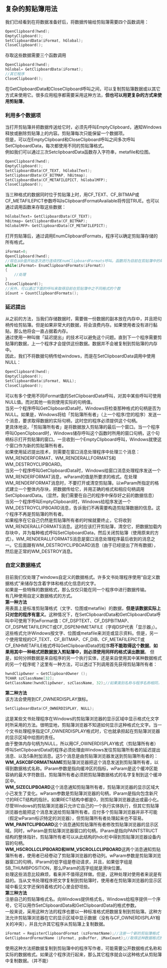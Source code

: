 ## 复杂的剪贴簿用法
我们已经看到在将数据准备好后，将数据传输给剪贴簿需要四个函数调用：   
```c
OpenClipboard(hwnd);    
EmptyClipboard();   
SetClipboardData(iFormat, hGlobal);   
CloseClipboard();    
````    
存取这些数据需要三个函数调用   
```c
OpenClipboard(hwnd);    
hGlobal= GetClipboardData(iFormat);    
//其它程序    
CloseClipboard();    
```   
在GetClipboardData和CloseClipboard呼叫之间，可以复制剪贴簿数据或以其它方式来使用它。很多应用程序都需要采用这种方法，**但也可以用更复杂的方式来使用剪贴簿**。
### 利用多个数据项
当打开剪贴簿并把数据传送给它时，必须先呼叫EmptyClipboard，通知Windows释放或删除剪贴簿上的内容。剪贴簿每次只能保留一个数据项。   
但是，可以在EmptyClipboard和CloseClipboard呼叫之间多次呼叫SetClipboardData，每次都使用不同的剪贴簿格式。   
例如我们可以通过三次SetclipboardData函数存入字符串，metafile和位图。  
```c
OpenClipboard(hwnd);   
EmptyClipboard();    
SetClipboardData(CF_TEXT, hGlobalText);   
SetClipboardData(CF_BITMAP, hBitmap);   
SetClipboardData(CF_METAFILEPICT, hGlobalMFP);   
CloseClipboard();     
```   
当三种格式的数据同时位于剪贴簿上时，用CF_TEXT、CF_BITMAP或CF_METAFILEPICT参数呼叫IsClipboardFormatAvailable将传回TRUE。也可以通过调用函数来存取这些数据：  
```c
hGlobalText= GetClipboardData(CF_TEXT);   
hBitmap= GetClipboardData(CF_BITMAP);     
hGlobalMFP= GetClipboardData(CF_METAFILEPICT);    
```    
打开剪贴簿后，通过调用EnumClipboardFormats，程序可以确定剪贴簿存储的所有格式。  
```c
iFormat=0;
OpenClipboard(hwnd);   
//现在从0值开始逐次进行连续的EnumClipboardFormats呼叫。函数将为目前在剪贴簿中的每种格式传回一个正的iFormat值。当函数传回0时，表示完成   
while(iFormat= EnumClipboardFormats(iFormat))  
{  
	//处理   
}   
CloseClipboard();    
//另外，可以通过下面的呼叫来取得目前在剪贴簿中之不同格式的个数   
iCount = CountClipboardFormats();   
```   
### 延迟提出
从之前的方法，当我们存储数据时，需要做一份数据的副本放在内存中，并且把句柄传给剪贴簿。但是如果非常大的数据，将会浪费内存。如果使用者没有进行黏贴，那么他将会一直占据着内存。   
通过使用一种叫做「延迟提出」的技术可以避免这个问题。直到下一个程序需要剪贴簿的数据，上一个程序才会提供这份数据。数据并不会被复制到剪贴簿的内存中。   
因此，我们不将数据句柄传给windows，而是在SetClipboardData调用中使用NULL：   
```c
OpenClipboard(hwnd);   
EmptyClipboard();   
SetClipboardData(iFormat, NULL);   
CloseClipboard();   
```   
可以有多个使用不同iFormat值的SetClipboardData呼叫，对其中某些呼叫可使用NULL值。而对其他一些则使用实际的句柄值。   
当另一个程序呼叫GetClipboardData时，Windows将检查那种格式的句柄是否为NULL。如果是，Windows将给「剪贴簿所有者」（上一个程序/您的程序）发送一个消息，要求取得数据的实际句柄，这时您的程序必须提供这个句柄。   
更具体地说，「剪贴簿所有者」是将数据放入剪贴簿的最后一个窗口。当一个程序呼叫OpenClipboard时，Windows储存呼叫这个函数时所用的窗口句柄，这个句柄标示打开剪贴簿的窗口。一旦收到一个EmptyClipboard呼叫，Windows就使这个窗口作为新的剪贴簿所有者。   
如果使用延迟提出技术，则需要在窗口消息处理程序中处理三个消息：WM_RENDERFORMAT、WM_RENDERALLFORMATS和WM_DESTROYCLIPBOARD。    
当另一个程序呼叫GetClipboardData时，Windows给窗口消息处理程序发送一个WM_RENDERFORMAT消息，wParam的值是所要求的格式。在处理WM_RENDERFORMAT消息时，不要打开或清空剪贴簿。以wParam所指定的格式建立一个整体内存块，把数据传给它，并用正确的格式和相应句柄调用SetClipboardData。（显然，我们需要在自己的程序中保存好之前的数据信息）   
当另一个程序呼叫EmptyClipboard时，Windows给程序发送一个WM_DESTROYCLIPBOARD消息，告诉我们不再需要构造剪贴簿数据的信息。这个程序不再是剪贴簿的所有者。  
如果程序在它自己仍然是剪贴簿所有者的时候就要终止，它将收到WM_RENDERALLFORMATS消息。这时应该打开剪贴簿，清空它，把数据加载内存块中，并为每种格式呼叫SetClipboardData，然后关闭剪贴簿（使用原来的方式）。WM_RENDERALLFORMATS消息是窗口消息处理程序最后收到的消息之一。它后面跟有WM_DESTROYCLIPBOARD消息（由于已经提出了所有数据），然后是正常的WM_DESTROY消息。
### 自定义数据格式
目前我们仅处理了windows自定义的数据格式。许多文书处理程序使用“自定义数据格式”来储存包含着字体和格式化信息的文字。   
如果是一些特殊的数据格式，那么仅仅只能在同一个程序中进行数据传输。   
有几种使用自定义数据格式的方式。   
**第一种方法**    
用表面上是标准剪贴簿格式（文字、位图或metafile）的数据，**但是该数据实际上只对您的程序有意义**。这种情况下，在SetClipboardData和GetClipboardData呼叫中可使用下列wFormat值：CF_DSPTEXT、CF_DSPBITMAP、CF_DSPMETAFILEPICT或CF_DSPENHMETAFILE（字母DSP代表「显示器」）。这些格式允许Windows按文字、位图或metafile来浏览或显示资料。但是，另一个使用常规的CF_TEXT、CF_BITMAP、CF_DIB、CF_METAFILEPICT或CF_ENHMETAFILE格式呼叫GetClipboardData的程序**将不能取得这个数据**。**如果用其中一种格式把数据放入剪贴簿中，则必须使用同样的格式读出数据**。   但是，如何分辨数据是来自程序的另一个执行实体，还是来自使用其中某种数据格式的另一个程序呢？这里有一种方法，可以透过下列调用首先获得剪贴簿所有者：   
```c
hwndClipOwner = GetClipboardOwner ();     
TCHAR szClassName[32];     
GetClassName(hwndClipOwner, szClassName, 32);//如果类别名称与程序名称相同，那么数据是由程序的另一个执行实体传送到剪贴簿中的。     
```   
**第二种方法**    
该方法会使用到CF_OWNERDISPLAY旗标。  
```c
SetClipboardData(CF_OWNERDISPLAY, NULL);    
```   
这是某些文书处理程序在Windows的剪贴簿浏览器的显示区域中显示格式化文字时所采用的方法。很明显地，剪贴簿浏览器不知道如何显示这种格式化文字。当一个文书处理程序指定CF_OWNERDISPLAY格式时，它也就承担起在剪贴簿浏览器的显示区域中绘图的责任。   
由于整体内存句柄为NULL，所以用CF_OWNERDISPLAY格式（剪贴簿所有者）呼叫SetClipboardData的程序必须处理由Windows发往剪贴簿所有者的延迟提出消息、以及5条附加消息。这5个消息是由剪贴簿浏览器发送到剪贴簿所有者的：    
**WM_ASKCBFORMATNAME**剪贴簿浏览器把这个消息发送到剪贴簿所有者，以得到数据格式名称。lParam参数是指向缓冲区的指标，wParam是这个缓冲区能容纳的最大字符数目。剪贴簿所有者必须把剪贴簿数据格式的名字复制到这个缓冲区中。     
**WM_SIZECLIPBOARD**这个消息通知剪贴簿所有者，剪贴簿浏览器的显示区域大小己发生了变化。wParam参数是剪贴簿浏览器的句柄，lParam是指向包含新尺寸的RECT结构的指针。如果RECT结构中都是0，则剪贴簿浏览器退出或最小化。尽管Windows的剪贴簿浏览器只允许它自己的一个执行实体执行，但其它剪贴簿浏览器也能把这个消息发送给剪贴簿所有者。应付多个剪贴簿浏览器并非不可能（假定wParam标识特定的浏览器），但剪贴簿所有者处理起来也不容易。      
**WM_PAINTCLIPBOARD**这个消息通知剪贴簿所有者修改剪贴簿浏览器的显示区域。同时，wParam是剪贴簿浏览器窗口的句柄，lParam是指向PAINTSTRUCT结构的整体指针。剪贴簿所有者可以从此结构的hdc栏中得到剪贴簿浏览器设备内容的句柄。      
**WM_HSCROLLCLIPBOARD和WM_VSCROLLCLIPBOARD**这两个消息通知剪贴簿所有者，使用者已经卷动了剪贴簿浏览器的卷动列。wParam参数是剪贴簿浏览器窗口的句柄，lParam的低字组是卷动请求，并且，如果低字组是SB_THUMBPOSITION，那么lParam的高字组就是滑块位置。  
处理这些消息比较麻烦，看来并不值得这样做。但是，这种处理对使用者来说是有益的。当从文书处理程序把文字复制到剪贴簿时，使用者在剪贴簿浏览器的显示区域中看见文字还保持着格式时心里会舒坦些。    
**第三种方法**     
注册自己的剪贴簿格式名。向Windows提供格式名，Windows给程序提供一个序号，它可以用作SetClipboardData和GetClipboardData的格式参数。    
一般来说，采用这种方法的程序也要以一种标准格式把数据复制到剪贴簿。这种方法允许剪贴簿浏览器在它的显示区域中显示数据（没有与CF_OWNERDISPLAY相关的冲突），并且允许其它程序从剪贴簿上复制数据。   
```c
iFormat = RegisterClipboardFormat (szFormatName);//注册一个新的剪贴簿格式     
GetClipboardFormatName (iFormat, psBuffer, iMaxCount);//取得这种数据格式的ASCII名称,iMaxCount为字符数量         
```
使用这种方法把数据复制到剪贴簿中的程序写作者，可能需要公开数据格式名称和实际的数据格式。如果这个程序流行起来，那么其它程序就会以这种格式从剪贴簿中复制数据。（并不能） 